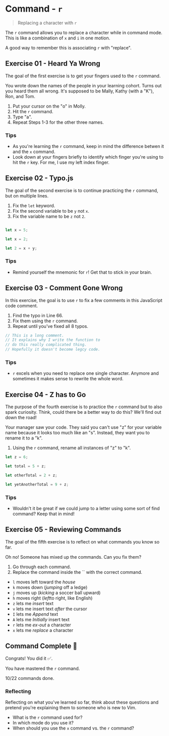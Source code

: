 # Command - `r`

> Replacing a character with `r`

The `r` command allows you to replace a character while in command mode. This is like a combination of `x` and `i` in one motion.

A good way to remember this is associating `r` with "replace".

## Exercise 01  - Heard Ya Wrong

The goal of the first exercise is to get your fingers used to the `r` command.

You wrote down the names of the people in your learning cohort. Turns out you heard them all wrong. It's supposed to be Mally, Kathy (with a "K"), Ron, and Tom.

1. Put your cursor on the "o" in Molly.
2. Hit the `r` command.
3. Type "a".
4. Repeat Steps 1-3 for the other three names.

<!-- Text for exercise starts

Molly, Cathy, Don, Mom.

Text for exercise ends -->

### Tips

- As you're learning the `r` command, keep in mind the difference betwen it and the `x` command.
- Look down at your fingers briefly to identify which finger you're using to hit the `r` key. For me, I use my left index finger.

## Exercise 02 - Typo.js

The goal of the second exercise is to continue practicing the `r` command, but on multiple lines.

1. Fix the `let` keyword.
2. Fix the second variable to be `y` not `x`.
3. Fix the variable name to be `z` not `2`.

<!-- Text for exercise starts -->

```javascript

let x = 5;

let x = 2;

let 2 = x + y;
```

<!-- Text for exercise ends -->

### Tips

- Remind yourself the mnemonic for `r`! Get that to stick in your brain.

## Exercise 03  - Comment Gone Wrong

In this exercise, the goal is to use `r` to fix a few comments in this JavaScript code comment.

1. Find the typo in Line 66.
2. Fix them using the `r` command.
3. Repeat until you've fixed all 8 typos.

<!-- Text for exercise starts -->

```javascript
// This is a long comment.
// It explains why I write the function to
// do this really complicated thing.
// Hopefully it doesn't become legcy code.
```

<!-- Text for exercise ends -->

### Tips

- `r` excels when you need to replace one single character. Anymore and sometimes it makes sense to rewrite the whole word.

## Exercise 04 - Z has to Go

The purpose of the fourth exercise is to practice the `r` command but to also spark curiosity. Think, could there be a better way to do this? We'll find out down the road!

Your manager saw your code. They said you can't use "z" for your variable name because it looks too much like an "s". Instead, they want you to rename it to a "k".

1. Using the `r` command, rename all instances of "z" to "k".

<!-- Text for exercise starts -->

```javascript
let z = 6;

let total = 5 + z;

let otherTotal = 2 + z;

let yetAnotherTotal = 9 + z;
```

<!-- Text for exercise ends -->

### Tips

- Wouldn't it be great if we could jump to a letter using some sort of find command? Keep that in mind!

## Exercise 05 - Reviewing Commands

The goal of the fifth exercise is to reflect on what commands you know so far.

Oh no! Someone has mixed up the commands. Can you fix them?

1. Go through each command.
2. Replace the command inside the `` with the correct command.

<!-- Text for exercise starts -->

- `l` moves left toward the *house*
- `k` moves down (*jumping* off a ledge)
- `j` moves up (*kicking* a soccer ball upward)
- `h` moves right (*left*to right, like English)
- `z` lets me *insert* text
- `v` lets me insert text *after* the cursor
- `I` lets me *Append* text
- `A` lets me *Initially* insert text
- `r` lets me *ex-out* a character
- `x` lets me *replace* a character

<!-- Text for exercise ends -->

## Command Complete 🎉

Congrats! You did it ✅.

You have mastered the `r` command.

10/22 commands done.

### Reflecting

Reflecting on what you've learned so far, think about these questions and pretend you're explaining them to someone who is new to Vim.

- What is the `r` command used for?
- In which mode do you use it?
- When should you use the `x` command vs. the `r` command?